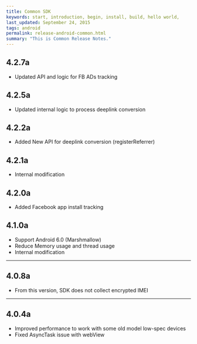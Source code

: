 ```yaml
---
title: Common SDK
keywords: start, introduction, begin, install, build, hello world,
last_updated: September 24, 2015
tags: android
permalink: release-android-common.html
summary: "This is Common Release Notes."
---
```

## 4.2.7a
* Updated API and logic for FB ADs tracking

## 4.2.5a
* Updated internal logic to process deeplink conversion

## 4.2.2a
* Added New API for deeplink conversion (registerReferrer)

## 4.2.1a
* Internal modification

## 4.2.0a
* Added Facebook app install tracking

## 4.1.0a
* Support Android 6.0 (Marshmallow)
* Reduce Memory usage and thread usage
* Internal modification 

---

## 4.0.8a
* From this version, SDK does not collect encrypted IMEI


---

## 4.0.4a
* Improved performance to work with some old model low-spec devices
* Fixed AsyncTask issue with webView

